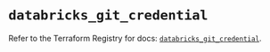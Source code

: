 # `databricks_git_credential`

Refer to the Terraform Registry for docs: [`databricks_git_credential`](https://registry.terraform.io/providers/databricks/databricks/1.66.0/docs/resources/git_credential).
